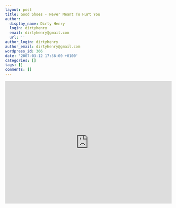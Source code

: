 ```yaml
---
layout: post
title: Good Shoes - Never Meant To Hurt You
author:
  display_name: Dirty Henry
  login: dirtyhenry
  email: dirtyhenry@gmail.com
  url: ''
author_login: dirtyhenry
author_email: dirtyhenry@gmail.com
wordpress_id: 366
date: '2007-03-12 17:36:00 +0100'
categories: []
tags: []
comments: []
---
```

<iframe width="540" height="396" src="http://www.youtube.com/embed/LaKF9FjoOB8" frameborder="0" allowfullscreen></iframe>
